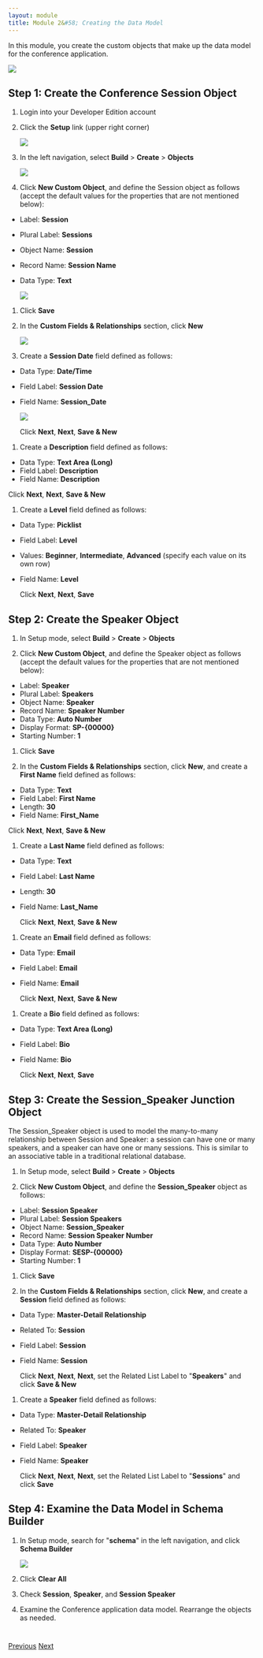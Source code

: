 ```yaml
---
layout: module
title: Module 2&#58; Creating the Data Model
---
```

In this module, you create the custom objects that make up the data model for the conference application.

![](images/schema.jpg)

## Step 1: Create the Conference Session Object

1. Login into your Developer Edition account

1. Click the **Setup** link (upper right corner)

    ![](images/setup.jpg)

1. In the left navigation, select **Build** > **Create** > **Objects**

    ![](images/custom-object.jpg)

1. Click **New Custom Object**, and define the Session object as follows (accept the default values for the properties that are not mentioned below):
  - Label: **Session**
  - Plural Label: **Sessions**
  - Object Name: **Session**
  - Record Name: **Session Name**
  - Data Type: **Text**

    ![](images/session-object.jpg)

1. Click **Save**

1. In the **Custom Fields & Relationships** section, click **New**

    ![](images/new-field.jpg)

1. Create a **Session Date** field defined as follows:
  - Data Type: **Date/Time**
  - Field Label: **Session Date**
  - Field Name: **Session_Date**

    ![](images/session-field.jpg)

    Click **Next**, **Next**, **Save & New**

1. Create a **Description** field defined as follows:
  - Data Type: **Text Area (Long)**
  - Field Label: **Description**
  - Field Name: **Description**

  Click **Next**, **Next**, **Save & New**

1. Create a **Level** field defined as follows:
  - Data Type: **Picklist**
  - Field Label: **Level**
  - Values: **Beginner**, **Intermediate**, **Advanced** (specify each value on its own row)
  - Field Name: **Level**

    Click **Next**, **Next**, **Save**

## Step 2: Create the Speaker Object

1. In Setup mode, select **Build** > **Create** > **Objects**

1. Click **New Custom Object**, and define the Speaker object as follows (accept the default values for the properties that are not mentioned below):
  - Label: **Speaker**
  - Plural Label: **Speakers**
  - Object Name: **Speaker**
  - Record Name: **Speaker Number**
  - Data Type: **Auto Number**
  - Display Format: **SP-{00000}**
  - Starting Number: **1**

1. Click **Save**

1. In the **Custom Fields & Relationships** section, click **New**, and create a **First Name** field defined as follows:
  - Data Type: **Text**
  - Field Label: **First Name**
  - Length: **30**
  - Field Name: **First_Name**

  Click **Next**, **Next**, **Save & New**

1. Create a **Last Name** field defined as follows:
  - Data Type: **Text**
  - Field Label: **Last Name**
  - Length: **30**
  - Field Name: **Last_Name**

    Click **Next**, **Next**, **Save & New**

1. Create an **Email** field defined as follows:
  - Data Type: **Email**
  - Field Label: **Email**
  - Field Name: **Email**

    Click **Next**, **Next**, **Save & New**

1. Create a **Bio** field defined as follows:
  - Data Type: **Text Area (Long)**
  - Field Label: **Bio**
  - Field Name: **Bio**

    Click **Next**, **Next**, **Save**

## Step 3: Create the Session_Speaker Junction Object

The Session_Speaker object is used to model the many-to-many relationship between Session and Speaker: a session can have one or many speakers, and a speaker can have one or many sessions. This is similar to an associative table in a traditional relational database.

1. In Setup mode, select **Build** > **Create** > **Objects**

1. Click **New Custom Object**, and define the **Session_Speaker** object as follows:
  - Label: **Session Speaker**
  - Plural Label: **Session Speakers**
  - Object Name: **Session_Speaker**
  - Record Name: **Session Speaker Number**
  - Data Type: **Auto Number**
  - Display Format: **SESP-{00000}**
  - Starting Number: **1**

1. Click **Save**

1. In the **Custom Fields & Relationships** section, click **New**, and create a **Session** field defined as follows:
  - Data Type: **Master-Detail Relationship**
  - Related To: **Session**
  - Field Label: **Session**
  - Field Name: **Session**

    Click **Next**, **Next**, **Next**, set the Related List Label to "**Speakers**" and click **Save & New**

1. Create a **Speaker** field defined as follows:
  - Data Type: **Master-Detail Relationship**
  - Related To: **Speaker**
  - Field Label: **Speaker**
  - Field Name: **Speaker**

    Click **Next**, **Next**, **Next**, set the Related List Label to "**Sessions**" and click **Save**

## Step 4: Examine the Data Model in Schema Builder

1. In Setup mode, search for "**schema**" in the left navigation, and click **Schema Builder**

    ![](images/search-schema.jpg)

1. Click **Clear All**

1. Check **Session**, **Speaker**, and **Session Speaker**

1. Examine the Conference application data model. Rearrange the objects as needed.


<div class="row" style="margin-top:40px;">
<div class="col-sm-12">
<a href="Creating-a-Developer-Edition-Account.html" class="btn btn-default"><i class="glyphicon glyphicon-chevron-left"></i> Previous</a>
<a href="Creating-the-Application.html" class="btn btn-default pull-right">Next <i class="glyphicon glyphicon-chevron-right"></i></a>
</div>
</div>
